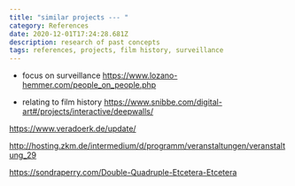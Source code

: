 ```yaml
---
title: "similar projects --- "
category: References
date: 2020-12-01T17:24:28.681Z
description: research of past concepts
tags: references, projects, film history, surveillance
---
```

- focus on surveillance
https://www.lozano-hemmer.com/people_on_people.php

- relating to film history
https://www.snibbe.com/digital-art#/projects/interactive/deepwalls/

https://www.veradoerk.de/update/

http://hosting.zkm.de/intermedium/d/programm/veranstaltungen/veranstaltung_29

https://sondraperry.com/Double-Quadruple-Etcetera-Etcetera
